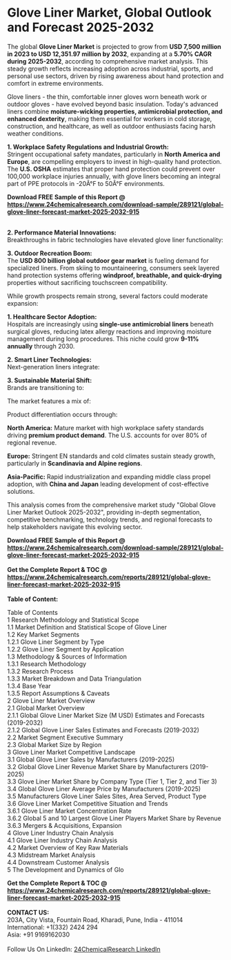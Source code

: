 <h1>Glove Liner Market, Global Outlook and Forecast 2025-2032</h1><p>The global <strong>Glove Liner Market</strong> is projected to grow from <strong>USD 7,500 million in 2023 to USD 12,351.97 million by 2032</strong>, expanding at a <strong>5.70% CAGR during 2025-2032</strong>, according to comprehensive market analysis. This steady growth reflects increasing adoption across industrial, sports, and personal use sectors, driven by rising awareness about hand protection and comfort in extreme environments.</p><p>Glove liners - the thin, comfortable inner gloves worn beneath work or outdoor gloves - have evolved beyond basic insulation. Today's advanced liners combine <strong>moisture-wicking properties, antimicrobial protection, and enhanced dexterity</strong>, making them essential for workers in cold storage, construction, and healthcare, as well as outdoor enthusiasts facing harsh weather conditions.</p><p><strong>1. Workplace Safety Regulations and Industrial Growth:</strong><br>
Stringent occupational safety mandates, particularly in <strong>North America and Europe</strong>, are compelling employers to invest in high-quality hand protection. The <strong>U.S. OSHA</strong> estimates that proper hand protection could prevent over 100,000 workplace injuries annually, with glove liners becoming an integral part of PPE protocols in -20Â°F to 50Â°F environments.</p><div><b>Download FREE Sample of this Report @ 
            <a href="https://www.24chemicalresearch.com/download-sample/289121/global-glove-liner-forecast-market-2025-2032-915">
            https://www.24chemicalresearch.com/download-sample/289121/global-glove-liner-forecast-market-2025-2032-915</a></b></div><br><p><strong>2. Performance Material Innovations:</strong><br>
Breakthroughs in fabric technologies have elevated glove liner functionality:
</p><p><strong>3. Outdoor Recreation Boom:</strong><br>
The <strong>USD 800 billion global outdoor gear market</strong> is fueling demand for specialized liners. From skiing to mountaineering, consumers seek layered hand protection systems offering <strong>windproof, breathable, and quick-drying</strong> properties without sacrificing touchscreen compatibility.</p><p>While growth prospects remain strong, several factors could moderate expansion:</p><p><strong>1. Healthcare Sector Adoption:</strong><br>
Hospitals are increasingly using <strong>single-use antimicrobial liners</strong> beneath surgical gloves, reducing latex allergy reactions and improving moisture management during long procedures. This niche could grow <strong>9-11% annually</strong> through 2030.</p><p><strong>2. Smart Liner Technologies:</strong><br>
Next-generation liners integrate:
</p><p><strong>3. Sustainable Material Shift:</strong><br>
Brands are transitioning to:
</p><p>The market features a mix of:</p><p>Product differentiation occurs through:
</p><p><strong>North America:</strong> Mature market with high workplace safety standards driving <strong>premium product demand</strong>. The U.S. accounts for over 80% of regional revenue.</p><p><strong>Europe:</strong> Stringent EN standards and cold climates sustain steady growth, particularly in <strong>Scandinavia and Alpine regions</strong>.</p><p><strong>Asia-Pacific:</strong> Rapid industrialization and expanding middle class propel adoption, with <strong>China and Japan</strong> leading development of cost-effective solutions.</p><p>This analysis comes from the comprehensive market study "Global Glove Liner Market Outlook 2025-2032", providing in-depth segmentation, competitive benchmarking, technology trends, and regional forecasts to help stakeholders navigate this evolving sector.</p><div><b>Download FREE Sample of this Report @ 
            <a href="https://www.24chemicalresearch.com/download-sample/289121/global-glove-liner-forecast-market-2025-2032-915">
            https://www.24chemicalresearch.com/download-sample/289121/global-glove-liner-forecast-market-2025-2032-915</a></b></div><br><div><b>Get the Complete Report & TOC @ 
            <a href="https://www.24chemicalresearch.com/reports/289121/global-glove-liner-forecast-market-2025-2032-915">
            https://www.24chemicalresearch.com/reports/289121/global-glove-liner-forecast-market-2025-2032-915</a></b></div><br>
            <b>Table of Content:</b><p>Table of Contents<br />
1 Research Methodology and Statistical Scope<br />
1.1 Market Definition and Statistical Scope of Glove Liner<br />
1.2 Key Market Segments<br />
1.2.1 Glove Liner Segment by Type<br />
1.2.2 Glove Liner Segment by Application<br />
1.3 Methodology & Sources of Information<br />
1.3.1 Research Methodology<br />
1.3.2 Research Process<br />
1.3.3 Market Breakdown and Data Triangulation<br />
1.3.4 Base Year<br />
1.3.5 Report Assumptions & Caveats<br />
2 Glove Liner Market Overview<br />
2.1 Global Market Overview<br />
2.1.1 Global Glove Liner Market Size (M USD) Estimates and Forecasts (2019-2032)<br />
2.1.2 Global Glove Liner Sales Estimates and Forecasts (2019-2032)<br />
2.2 Market Segment Executive Summary<br />
2.3 Global Market Size by Region<br />
3 Glove Liner Market Competitive Landscape<br />
3.1 Global Glove Liner Sales by Manufacturers (2019-2025)<br />
3.2 Global Glove Liner Revenue Market Share by Manufacturers (2019-2025)<br />
3.3 Glove Liner Market Share by Company Type (Tier 1, Tier 2, and Tier 3)<br />
3.4 Global Glove Liner Average Price by Manufacturers (2019-2025)<br />
3.5 Manufacturers Glove Liner Sales Sites, Area Served, Product Type<br />
3.6 Glove Liner Market Competitive Situation and Trends<br />
3.6.1 Glove Liner Market Concentration Rate<br />
3.6.2 Global 5 and 10 Largest Glove Liner Players Market Share by Revenue<br />
3.6.3 Mergers & Acquisitions, Expansion<br />
4 Glove Liner Industry Chain Analysis<br />
4.1 Glove Liner Industry Chain Analysis<br />
4.2 Market Overview of Key Raw Materials<br />
4.3 Midstream Market Analysis<br />
4.4 Downstream Customer Analysis<br />
5 The Development and Dynamics of Glo</p><div><b>Get the Complete Report & TOC @ 
            <a href="https://www.24chemicalresearch.com/reports/289121/global-glove-liner-forecast-market-2025-2032-915">
            https://www.24chemicalresearch.com/reports/289121/global-glove-liner-forecast-market-2025-2032-915</a></b></div><br><b>CONTACT US:</b><br>
            203A, City Vista, Fountain Road, Kharadi, Pune, India - 411014<br>
            International: +1(332) 2424 294<br>
            Asia: +91 9169162030 <br><br>
            Follow Us On LinkedIn: <a href="https://www.linkedin.com/company/24chemicalresearch/">24ChemicalResearch LinkedIn</a>